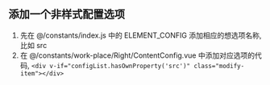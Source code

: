
## 添加一个非样式配置选项

1. 先在 @/constants/index.js 中的 ELEMENT_CONFIG 添加相应的想选项名称, 比如 src
2. 在 @/constants/work-place/Right/ContentConfig.vue 中添加对应选项的代码, `<div v-if="configList.hasOwnProperty('src')" class="modify-item"></div>`
